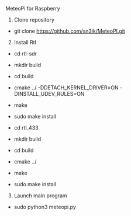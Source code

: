 MeteoPi for Raspberry 

1. Clone repository
- git clone https://github.com/sn3ik/MeteoPI.git
  
2. Install Rtl
- cd rtl-sdr
- mkdir build
- cd build
- cmake ../ -DDETACH_KERNEL_DRIVER=ON -DINSTALL_UDEV_RULES=ON
- make
- sudo make install

- cd rtl_433
- mkdir build
- cd build
- cmake ../
- make
- sudo make install

3. Launch main program
- sudo python3 meteopi.py
